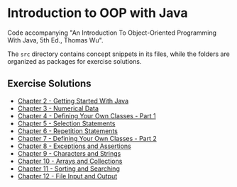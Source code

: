 # Introduction to OOP with Java
Code accompanying "An Introduction To Object-Oriented Programming With Java, 5th Ed., Thomas Wu".

The `src` directory contains concept snippets in its files, while the folders are organized as packages for exercise solutions.

## Exercise Solutions
- [Chapter 2 - Getting Started With Java](https://github.com/cemreis0/introduction-to-java-oop/tree/master/src/Ch2)
- [Chapter 3 - Numerical Data](https://github.com/cemreis0/introduction-to-java-oop/tree/master/src/Ch3)
- [Chapter 4 - Defining Your Own Classes - Part 1](https://github.com/cemreis0/introduction-to-java-oop/tree/master/src/Ch4)
- [Chapter 5 - Selection Statements](https://github.com/cemreis0/introduction-to-java-oop/tree/master/src/Ch5)
- [Chapter 6 - Repetition Statements](https://github.com/cemreis0/introduction-to-java-oop/tree/master/src/Ch6)
- [Chapter 7 - Defining Your Own Classes - Part 2](https://github.com/cemreis0/introduction-to-java-oop/tree/master/src/Ch7)
- [Chapter 8 - Exceptions and Assertions](https://github.com/cemreis0/introduction-to-java-oop/tree/master/src/Ch8)
- [Chapter 9 - Characters and Strings](https://github.com/cemreis0/introduction-to-java-oop/tree/master/src/Ch9)
- [Chapter 10 - Arrays and Collections](https://github.com/cemreis0/introduction-to-java-oop/tree/master/src/Ch10)
- [Chapter 11 - Sorting and Searching](https://github.com/cemreis0/introduction-to-java-oop/tree/master/src/Ch11)
- [Chapter 12 - File Input and Output](https://github.com/cemreis0/introduction-to-java-oop/tree/master/src/Ch12)
